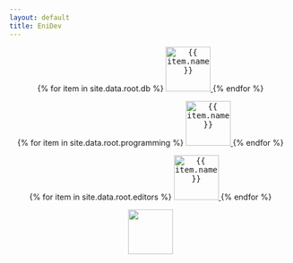 ```yaml
---
layout: default
title: EniDev
---
```


[comment]: <> (author: enidev911)
[comment]: <> (theme: https://github.com/pages-themes/midnight)


<!-- Databases -->
<p align="center">
    {% for item in site.data.root.db %}
        <a href="{{ item.link | relative_url }}">
            <kbd><img 
                src="{{ item.logo | relative_url }}" 
                alt="{{ item.name }}"
                height="80"></kbd>
        </a>
    {% endfor %}
</p>


<!-- Programming -->
<p align="center">
  {% for item in site.data.root.programming %}
    <a href="{{ item.link | relative_url }}">
        <kbd><img 
            src="{{ item.logo | relative_url }}"
            alt="{{ item.name }}"
            height="80"></kbd>
    </a>
  {% endfor %}
</p>

<!-- Editores -->
<p align="center">
  {% for item in site.data.root.editors %}
    <a href="{{ item.link | relative_url }}">
        <kbd><img 
            src="{{ item.logo | relative_url }}"
            alt="{{ item.name }}"
            height="80"></kbd>
    </a>
  {% endfor %}
</p>

<!-- Herramientas -->
<p align="center">
    <!-- MermaidJS -->
    <a href="{{ '/mermaidjs' | relative_url }}"><kbd><img src="{{ '/assets/images/logos/mermaid.svg' | relative_url }}" height="80"></kbd></a>
</p>